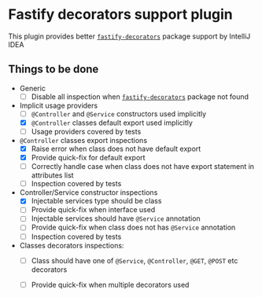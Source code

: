 # Fastify decorators support plugin

This plugin provides better [`fastify-decorators`] package support by IntelliJ IDEA

## Things to be done

- Generic
   - [ ] Disable all inspection when [`fastify-decorators`] package not found

- Implicit usage providers
   - [ ] `@Controller` and `@Service` constructors used implicitly
   - [x] `@Controller` classes default export used implicitly
   - [ ] Usage providers covered by tests

- `@Controller` classes export inspections
   - [x] Raise error when class does not have default export
   - [x] Provide quick-fix for default export
   - [ ] Correctly handle case when class does not have export statement in attributes list
   - [ ] Inspection covered by tests

- Controller/Service constructor inspections
   - [x] Injectable services type should be class
   - [ ] Provide quick-fix when interface used
   - [ ] Injectable services should have `@Service` annotation
   - [ ] Provide quick-fix when class does not has `@Service` annotation
   - [ ] Inspection covered by tests

- Classes decorators inspections:
   - [ ] Class should have one of `@Service`, `@Controller`, `@GET`, `@POST` etc decorators
   - [ ] Provide quick-fix when multiple decorators used


[`fastify-decorators`]: https://npmjs.org/package/fastify-decorators